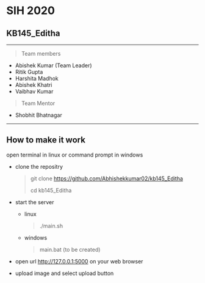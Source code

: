 # SIH 2020
## KB145_Editha
---
> Team members
* Abishek Kumar (Team Leader)
* Ritik Gupta
* Harshita Madhok
*	Abishek Khatri
*	Vaibhav Kumar

> Team Mentor
* Shobhit Bhatnagar

---
## How to make it work

open terminal in linux or command prompt in windows

* clone the repositry
	> git clone https://github.com/Abhishekkumar02/kb145_Editha
	>
	> cd kb145_Editha

* start the server
	* linux
		> ./main.sh
	* windows
		> main.bat (to be created)

* open url http://127.0.0.1:5000 on your web browser

* upload image and select upload button